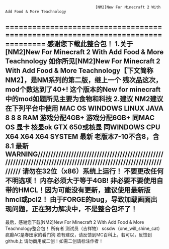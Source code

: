                                             [NM2]New For Minecraft 2 With Add Food & More Teachnology
===============================================================================
感谢您下载此整合包！
1.关于[NM2]New For Minecraft 2 With Add Food & More Teachnology
如你所见[NM2]New For Minecraft 2 With Add Food & More Teachnology【下文简称NM2】，是NM系列的第二版，继上一个
残次品这次，mod个数达到了40+!	这个版本的New for minecraft中的mod如题所见主要为食物和科技
2.建议
NM2建议在下列平台中使用
                     MAC OS                   WINDOWS                 LINUX
JAVA                   8                                 8                             8
RAM           游戏分配4GB+           游戏分配6GB+          同MAC OS
显卡                核显ok                   GTX 650或核显        同WINDOWS
CPU                  X64                              X64                         X64
SYSTEM           最新              老版本7-10不含8，含8.1         最新
WARNING////////////////////////////////////////////////////////////////////////////////////////////////////////////////////
      请勿在32位（x86）系统上运行！
      不要更改任何不明选项！
      内存必须大于等于4GB!
      非必要不要使用自带的HMCL！因为可能没有更新，建议使用最新版hmcl或pcl2！
      由于FORGE的bug，导致加载画面出现问题，正在努力解决中，不是整合包坏了！
-----------------------------------------------------------------------------------------------------------------------------------------
最后，感谢您下载[NM2]New For Minecraft 2 With Add Food & More Teachnology整合包！
所有者                                           测试员（吉祥物）
scsdw（one_will_shine_cat）     疯癫AC是春田家的看门狗
若有建议，请反馈到MC百科上，若可以，反馈到github上
请勿商用或二创！如需二创请标注作者！
